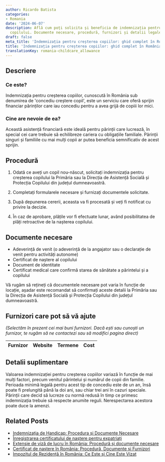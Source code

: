 ```yaml
---
author: Ricardo Batista
categories:
- Romania
date: '2024-06-07'
description: Află cum poți solicita și beneficia de indemnizația pentru creșterea
  copilului. Documente necesare, procedură, furnizori și detalii legale importante.
draft: false
meta_title: 'Indemnizația pentru creșterea copiilor: ghid complet în România'
title: 'Indemnizația pentru creșterea copiilor: ghid complet în România'
translationKey: romania-childcare_allowance
---
```



## Descriere
### Ce este?
Indemnizația pentru creșterea copiilor, cunoscută în România sub denumirea de 'concediu creștere copil', este un serviciu care oferă sprijin financiar părinților care iau concediu pentru a avea grijă de copiii lor mici.

### Cine are nevoie de ea?
Această asistență financiară este ideală pentru părinții care lucrează, în special cei care trebuie să echilibreze cariera cu obligațiile familiale. Părinții singuri și familiile cu mai mulți copii ar putea beneficia semnificativ de acest sprijin.

## Procedură

1. Odată ce aveți un copil nou-născut, solicitați indemnizația pentru creșterea copilului la Primăria sau la Direcția de Asistență Socială și Protecția Copilului din județul dumneavoastră.

2. Completați formularele necesare și furnizați documentele solicitate.

3. După depunerea cererii, aceasta va fi procesată și veți fi notificat cu privire la decizie.

4. În caz de aprobare, plățile vor fi efectuate lunar, având posibilitatea de plăți retroactive de la nașterea copilului.

## Documente necesare
- Adeverință de venit (o adeverință de la angajator sau o declarație de venit pentru activități autonome)
- Certificat de naștere al copilului
- Document de identitate
- Certificat medical care confirmă starea de sănătate a părintelui și a copilului

Vă rugăm să rețineți că documentele necesare pot varia în funcție de locație, așadar este recomandat să confirmați aceste detalii la Primăria sau la Direcția de Asistență Socială și Protecția Copilului din județul dumneavoastră.

## Furnizori care pot să vă ajute
_(Selectăm în prezent cei mai buni furnizori. Dacă ești sau cunoști un furnizor, te rugăm să ne contactezi sau să modifici pagina direct)_

| Furnizor        |     Website     |     Termene      |       Cost       |
| :-------------: | :-------------: |  :-------------: | :-------------: |

## Detalii suplimentare
Valoarea indemnizației pentru creșterea copiilor variază în funcție de mai mulți factori, precum venitul părintelui și numărul de copii din familie. Perioada minimă legală pentru acest tip de concediu este de un an, însă poate fi prelungită până la doi ani, sau chiar trei ani în cazuri speciale. Părinții care decid să lucreze cu normă redusă în timp ce primesc indemnizația trebuie să respecte anumite reguli. Nerespectarea acestora poate duce la amenzi.


## Related Posts

- [Indemnizația de Handicap: Procedura și Documente Necesare](https://tramitit.com/ro/guides/romania/indemnizatie_de_handicap/)
- [Înregistrarea certificatului de naștere pentru expatriați](https://tramitit.com/ro/guides/romania/inregistrare_certificate_de_nastere_pentru_expati/)
- [Extensie de viză de lucru în România: Procedură și documente necesare](https://tramitit.com/ro/guides/romania/prelungire_viza_de_lucru/)
- [Certificat de naștere în România: Procedură, Documente și Furnizori](https://tramitit.com/ro/guides/romania/certificat_de_nastere/)
- [Impozitul de Rezidență în România: Ce Este și Cine Este Vizat](https://tramitit.com/ro/guides/romania/taxa_de_habitat/)